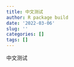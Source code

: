 ```yaml
---
title: 中文测试
author: R package build
date: '2022-03-06'
slug: ''
categories: []
tags: []
---
```


中文测试